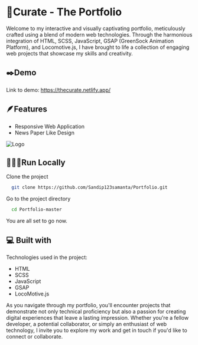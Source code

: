 
# 🚀Curate - The Portfolio

Welcome to my interactive and visually captivating portfolio, meticulously crafted using a blend of modern web technologies. Through the harmonious integration of HTML, SCSS, JavaScript, GSAP (GreenSock Animation Platform), and Locomotive.js, I have brought to life a collection of engaging web projects that showcase my skills and creativity.


## ✒️Demo

Link to demo: https://thecurate.netlify.app/


## 🪶Features

- Responsive Web Application
- News Paper Like Design



![Logo](https://i.postimg.cc/FFbDFFtR/CURATE-1.png)


## 👨🏻‍💻Run Locally

Clone the project

```bash
  git clone https://github.com/Sandip123samanta/Portfolio.git
```

Go to the project directory

```bash
  cd Portfolio-master
```
You are all set to go now.

<h2>💻 Built with</h2>

Technologies used in the project:

*   HTML
*   SCSS
*   JavaScript
*   GSAP
*   LocoMotive.js


<p>As you navigate through my portfolio, you'll encounter projects that demonstrate not only technical proficiency but also a passion for creating digital experiences that leave a lasting impression. Whether you're a fellow developer, a potential collaborator, or simply an enthusiast of web technology, I invite you to explore my work and get in touch if you'd like to connect or collaborate.</p>

